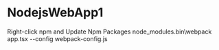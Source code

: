 ﻿# NodejsWebApp1

Right-click npm and Update Npm Packages
node_modules\.bin\webpack app.tsx --config webpack-config.js